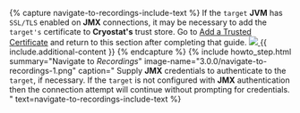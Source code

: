 {% capture navigate-to-recordings-include-text %}
  If the <code>target</code> <b>JVM</b> has <code>SSL/TLS</code> enabled on <b>JMX</b> connections, it may be
  necessary to add the <code>target's</code> certificate to <b>Cryostat's</b> trust store. Go
  to <a href="{{ site.url }}/guides/#add-a-trusted-certificate">Add a Trusted Certificate</a>
  and return to this section after completing that guide.
  <a href="{{ site.url }}/images/3.0.0/navigate-to-recordings-2.png" target="_blank">
    <img src="{{ site.url }}/images/3.0.0/navigate-to-recordings-2.png">
  </a>
  {{ include.additional-content }}
{% endcapture %}
{% include howto_step.html
  summary="Navigate to <i>Recordings</i>"
  image-name="3.0.0/navigate-to-recordings-1.png"
  caption="
    Supply <b>JMX</b> credentials to authenticate to the <code>target</code>, if necessary. If
    the <code>target</code> is not configured with <b>JMX</b> authentication then the
    connection attempt will continue without prompting for credentials.
  "
  text=navigate-to-recordings-include-text
%}
